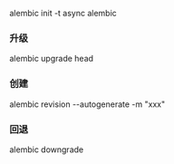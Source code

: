 alembic init -t async alembic
### 升级
alembic upgrade head
### 创建
alembic revision --autogenerate -m "xxx"
### 回退
alembic  downgrade